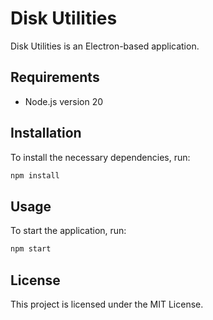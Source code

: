 # Disk Utilities

Disk Utilities is an Electron-based application.

## Requirements

- Node.js version 20

## Installation

To install the necessary dependencies, run:

```bash
npm install
```

## Usage

To start the application, run:

```bash
npm start
```

## License

This project is licensed under the MIT License.
